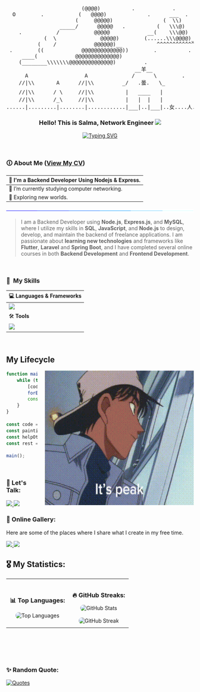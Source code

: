 <pre lang="javascript">
                        (@@@@)          .            .                  .                          .              .                    .                        .                      .
  O        .           (   @@@@)             .      ___  .      .              .          .                .                    .                .                        .  _(@)
                      (     @@@@@)                (  \\)                             .              .                    .                  .               .            ___(  #@)    .
                 _____/      @@@@@   .          (   \\\@)                .                                .                                                          ___(.......#@)
    .           /           @@@@@            __(    \\\@@)                          .         .                 _¥_            .         .      .        (@@@)        .                  .
            (  \              @@@@@)        (......\\\@@@@)___                                       .        /| 0 |\                                (    @@@@@)
          (    /            @@@@@@)__           ^^^^^^^^^^^^^^^^            .            .               _^^^^^|_п_|^^^^_                    .  (       @@@@@@@@)             .             .
 .        ((            @@@@@@@@@@@@@))        .          .          .            .                ____//////////\\\\\\\\\____         ,,,,,(...............@@@@@@@)  .                 .
     ____(            @@@@@@@@@@@@@@)                                     .                    ___///////////////\\\\\\\\\\\\\\___          .               .                  .
    (________\\\\\\\@@@@@@@@@@@@@@)         .                .                  .        .   /\_/\_/\_/\_/\_/\_/\_/\_/\_/\_/\_/\_/\              .           .                      (@@)
                                         __羊__                      .                  ____|  _              ___      __    ___   |___                              _____________(  @@@)
      A                  A              /      \        .        .      .             /  _    /       __/    /   __  /      \    \  _   \         .          .  ....(................@@@@)
    //|\\       A      //|\\         _/   .曇.   \_         .               .     ___/  /    |      _/          /     __    __      __    \_🐈_                          ^^^^^^^^^         .
    //|\\      / \     //|\\          |   ____   |                            __/  _  /       _      __    __/      /     ___  \      \      _\__木        .                //|\\   .              
    //|\\      /_\     //|\\          |   |  |   |                          /     /      ___/     __/   __/ @hikarupii / __     |__    \__        \木                       //|\\       .            
......|.........|........|............|___|..|___|..女....人....ᓚᘏᗢ......./            /        /      | @susalulmumaO12   \        \      \        \........................|......................
</pre>


<h3 align="center">
  Hello! This is Salma, Network Engineer 
  <img src="https://media.giphy.com/media/hvRJCLFzcasrR4ia7z/giphy.gif" width="28">
</h3>

<p align="center">
  <a href="https://git.io/typing-svg"><img src="https://readme-typing-svg.demolab.com?font=Fira+Code&pause=1000&color=EF97B0&center=true&width=435&lines=Backend+Developer;Network+Engineer;CyberSecurity+Student" alt="Typing SVG" /></a>
</p>


<br>


### 🛈 About Me (<a href="./assets/SalmaAlfawal-CV.pdf" target="_blank">View My CV</a>)
|🏢 I'm a **Backend Developer** Using **Nodejs** & **Express**.|
| :--- |
|🌱 I’m currently studying computer networking.
|🔭 Exploring new worlds.|
 
<img src="./assets/loading.gif" width="1000" height="10" align="center"/>

> I am a Backend Developer using **Node.js**, **Express.js**, and **MySQL**, where I utilize my skills in **SQL**, **JavaScript**, and **Node.js** to design, develop, and maintain the backend of freelance applications. I am passionate about **learning new technologies** and frameworks like **Flutter**, **Laravel** and **Spring Boot**, and I have completed several online courses in both **Backend Development** and **Frontend Development**.




<br>


### 🎯 &nbsp;My Skills
| 💻 **Languages & Frameworks** |
| :--- |
| <img src="https://skillicons.dev/icons?i=nodejs,express,js,typescript,mysql,php,laravel,flutter,c,cpp,cmake,java,py,html,css" />|
| 🛠 **Tools** |
| <img src="https://skillicons.dev/icons?i=vscode,postman,androidstudio,github,git,md,firebase,discord,bots,windows,linux,arch,stackoverflow,npm,illustrator,aftereffects,premiere&perline=12" />|


<br>


## My Lifecycle

<div style="float: right; margin-left: 20px;">
    <img src="./assets/hattori-peak.gif" align="right" width="400" height="360"/>
</div>

```js
function main() {
    while (true) {
        [code, painting, helpOthers, rest].
        forEach(task => task());
        console.log("Repeating the cycle...");
    }
}

const code = () => console.log("Writing code.");
const painting = () => console.log("Painting.");
const helpOthers = () => console.log("Helping others.");
const rest = () => console.log("Taking a break.");

main();
```

<br>


### 📩 Let's Talk:
<a href="https://www.linkedin.com/in/salma-fawal12/" target="_blank">
    <img src="https://img.shields.io/badge/-Salma Alfawal-0077B5?style=for-the-badge&logo=Linkedin&logocolor=FFFFFF"/>
</a>
<a href="mailto:fawal.salma@gmail.com" target="_blank">
    <img src="https://img.shields.io/badge/-fawal.salma-0077B5?style=for-the-badge&logo=Gmail&color=F3FDF3" />
</a>

### 🎨 Online Gallery:
Here are some of the places where I share what I create in my free time.

<a href="https://hikarupii.gumroad.com/" target="_blank">
    <img src="https://img.shields.io/badge/-Hikarupii-FF90E8?style=for-the-badge&logo=gumroad&logoColor=FFFFFF" />
</a>
<a href="https://patreon.com/hikarupii?utm_medium=clipboard_copy&utm_source=copyLink&utm_campaign=creatorshare_creator&utm_content=join_link" target="_blank">
    <img src="https://img.shields.io/badge/-Hikarupii-000000?style=for-the-badge&logo=patreon&logoColor=FFFFFF" />
</a>

<br>


## 🎖️ My Statistics:

<!-- GitHub Stats -->
<table align="center">
  <tr>
    <td align="center" style="padding: 10px;">
      <h3>📊 Top Languages:</h3>
      <img src="https://github-readme-stats.vercel.app/api/top-langs/?username=susalulmumaO12&layout=donut&theme=synthwave&show_icons=true&locale=en" alt="Top Languages" style="border-radius: 8px;" />
    </td>
    <td align="center" style="padding: 10px;">
      <h3>🔥 GitHub Streaks:</h3>
      <img src="https://github-readme-stats.vercel.app/api?username=susalulmumaO12&show_icons=true&theme=synthwave&hide_border=true" alt="GitHub Stats" style="border-radius: 8px;" />
      <br><br>
      <img src="https://github-readme-streak-stats.herokuapp.com/?user=susalulmumaO12&theme=synthwave&hide_border=true&show_icons=true" alt="GitHub Streak" style="border-radius: 8px;" />
    </td>
  </tr>
</table>

<br><br>



<br>


### ✨ Random Quote:
<a href="https://github.com/piyushsuthar/github-readme-quotes">
    <img alt="Quotes" src="https://quotes-github-readme.vercel.app/api?type=horizontal&theme=dracula&animation=grow_out_in&quoteCategory=programming?border=true">
</a>

